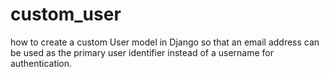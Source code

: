 # custom_user

how to create a custom User model in Django so that an email address can be used as the primary user identifier instead of a username for authentication.
